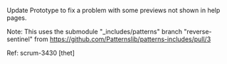 Update Prototype to fix a problem with some previews not shown in help pages.

Note: This uses the submodule "\_includes/patterns" branch "reverse-sentinel"
from https://github.com/Patternslib/patterns-includes/pull/3

Ref: scrum-3430
[thet]
